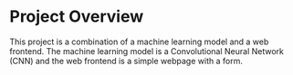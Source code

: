 # Project Overview
This project is a combination of a machine learning model and a web frontend. The machine learning model is a Convolutional Neural Network (CNN) and the web frontend is a simple webpage with a form.
